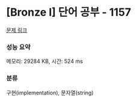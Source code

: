 # [Bronze I] 단어 공부 - 1157 

[문제 링크](https://www.acmicpc.net/problem/1157) 

### 성능 요약

메모리: 29284 KB, 시간: 524 ms

### 분류

구현(implementation), 문자열(string)

